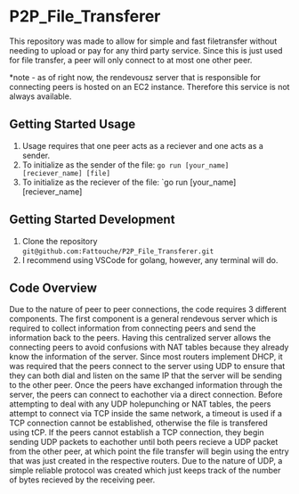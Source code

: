 # P2P_File_Transferer
This repository was made to allow for simple and fast filetransfer without needing to upload or pay for any third party service. Since this is just used for file transfer, a peer will only connect to at most one other peer. 

*note - as of right now, the rendevousz server that is responsible for connecting peers is hosted on an EC2 instance. Therefore this service is not always available.

## Getting Started Usage
1. Usage requires that one peer acts as a reciever and one acts as a sender.
2. To initialize as the sender of the file: `go run [your_name] [reciever_name] [file]`
3. To initialize as the reciever of the file: `go run [your_name] [reciever_name]

## Getting Started Development
1. Clone the repository `git@github.com:Fattouche/P2P_File_Transferer.git`
2. I recommend using VSCode for golang, however, any terminal will do.

## Code Overview

Due to the nature of peer to peer connections, the code requires 3 different components. The first component is a general rendevous server which is required to collect information from connecting peers and send the information back to the peers. Having this centralized server allows the connecting peers to avoid confusions with NAT tables because they already know the information of the server. Since most routers implement DHCP, it was required that the peers connect to the server using UDP to ensure that they can both dial and listen on the same IP that the server will be sending to the other peer. Once the peers have exchanged information through the server, the peers can connect to eachother via a direct connection. Before attempting to deal with any UDP holepunching or NAT tables, the peers attempt to connect via TCP inside the same network, a timeout is used if a TCP connection cannot be established, otherwise the file is transfered using tCP. If the peers cannot establish a TCP connection, they begin sending UDP packets to eachother until both peers recieve a UDP packet from the other peer, at which point the file transfer will begin using the entry that was just created in the respective routers. Due to the nature of UDP, a simple reliable protocol was created which just keeps track of the number of bytes recieved by the receiving peer.

